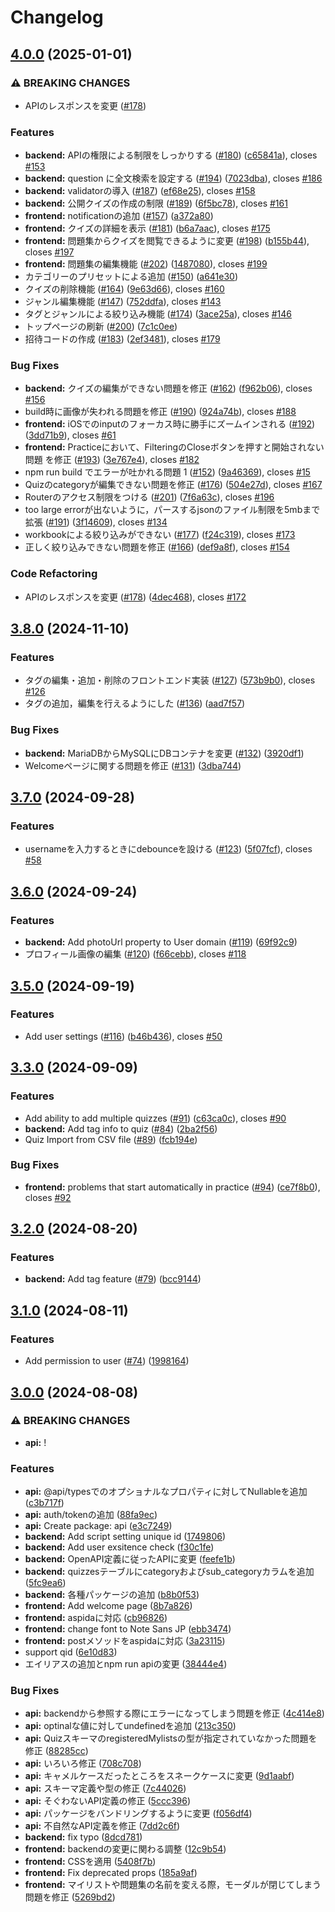 # Changelog

## [4.0.0](https://github.com/woodnx/iQbe/compare/v3.8.0...v4.0.0) (2025-01-01)


### ⚠ BREAKING CHANGES

* APIのレスポンスを変更 ([#178](https://github.com/woodnx/iQbe/issues/178))

### Features

* **backend:** APIの権限による制限をしっかりする  ([#180](https://github.com/woodnx/iQbe/issues/180)) ([c65841a](https://github.com/woodnx/iQbe/commit/c65841a32caa5ddf2d50cd7b9548fcd7aa0bd258)), closes [#153](https://github.com/woodnx/iQbe/issues/153)
* **backend:** question に全文検索を設定する  ([#194](https://github.com/woodnx/iQbe/issues/194)) ([7023dba](https://github.com/woodnx/iQbe/commit/7023dba61109c78cef7aca54779749e5efd4432e)), closes [#186](https://github.com/woodnx/iQbe/issues/186)
* **backend:** validatorの導入 ([#187](https://github.com/woodnx/iQbe/issues/187)) ([ef68e25](https://github.com/woodnx/iQbe/commit/ef68e255bdd83903cc5b93abf3bd4109b6aed06c)), closes [#158](https://github.com/woodnx/iQbe/issues/158)
* **backend:** 公開クイズの作成の制限 ([#189](https://github.com/woodnx/iQbe/issues/189)) ([6f5bc78](https://github.com/woodnx/iQbe/commit/6f5bc78810e3184c4fa20a1d61396f7a52fde0c0)), closes [#161](https://github.com/woodnx/iQbe/issues/161)
* **frontend:** notificationの追加 ([#157](https://github.com/woodnx/iQbe/issues/157)) ([a372a80](https://github.com/woodnx/iQbe/commit/a372a80c19f7507d3541e28bcbdbccd14a2c3998))
* **frontend:** クイズの詳細を表示 ([#181](https://github.com/woodnx/iQbe/issues/181)) ([b6a7aac](https://github.com/woodnx/iQbe/commit/b6a7aaca949408f015cb0e2fef3fa3d9acbc1900)), closes [#175](https://github.com/woodnx/iQbe/issues/175)
* **frontend:** 問題集からクイズを閲覧できるように変更 ([#198](https://github.com/woodnx/iQbe/issues/198)) ([b155b44](https://github.com/woodnx/iQbe/commit/b155b443499aaeb9fb0d40db463a2802f23ef40a)), closes [#197](https://github.com/woodnx/iQbe/issues/197)
* **frontend:** 問題集の編集機能  ([#202](https://github.com/woodnx/iQbe/issues/202)) ([1487080](https://github.com/woodnx/iQbe/commit/14870804d3e9fcb1cfd534c5bbf2312636153e2b)), closes [#199](https://github.com/woodnx/iQbe/issues/199)
* カテゴリーのプリセットによる追加 ([#150](https://github.com/woodnx/iQbe/issues/150)) ([a641e30](https://github.com/woodnx/iQbe/commit/a641e308e55be5793b84b9496586c4e03180990b))
* クイズの削除機能 ([#164](https://github.com/woodnx/iQbe/issues/164)) ([9e63d66](https://github.com/woodnx/iQbe/commit/9e63d66b93112a5a61c66df101fcdfec0b9ffde8)), closes [#160](https://github.com/woodnx/iQbe/issues/160)
* ジャンル編集機能 ([#147](https://github.com/woodnx/iQbe/issues/147)) ([752ddfa](https://github.com/woodnx/iQbe/commit/752ddfa23f01b9ef3ec2801f698b0894a74f2d17)), closes [#143](https://github.com/woodnx/iQbe/issues/143)
* タグとジャンルによる絞り込み機能 ([#174](https://github.com/woodnx/iQbe/issues/174)) ([3ace25a](https://github.com/woodnx/iQbe/commit/3ace25a04f7fb8d356ca333640058d53b850cf39)), closes [#146](https://github.com/woodnx/iQbe/issues/146)
* トップページの刷新 ([#200](https://github.com/woodnx/iQbe/issues/200)) ([7c1c0ee](https://github.com/woodnx/iQbe/commit/7c1c0ee48912d07be3c9f264a30094ba40e05188))
* 招待コードの作成  ([#183](https://github.com/woodnx/iQbe/issues/183)) ([2ef3481](https://github.com/woodnx/iQbe/commit/2ef34814e59062c06cb4b2e1705d657cbbbe52d2)), closes [#179](https://github.com/woodnx/iQbe/issues/179)


### Bug Fixes

* **backend:** クイズの編集ができない問題を修正 ([#162](https://github.com/woodnx/iQbe/issues/162)) ([f962b06](https://github.com/woodnx/iQbe/commit/f962b0612d49cd5dbf72a6492900c935e38ec2e0)), closes [#156](https://github.com/woodnx/iQbe/issues/156)
* build時に画像が失われる問題を修正 ([#190](https://github.com/woodnx/iQbe/issues/190)) ([924a74b](https://github.com/woodnx/iQbe/commit/924a74b16f334b14e7e9ff86e41be251844d013e)), closes [#188](https://github.com/woodnx/iQbe/issues/188)
* **frontend:** iOSでのinputのフォーカス時に勝手にズームインされる ([#192](https://github.com/woodnx/iQbe/issues/192)) ([3dd71b9](https://github.com/woodnx/iQbe/commit/3dd71b9f7502f7be06c6ff9c2b53b7442fdffc6a)), closes [#61](https://github.com/woodnx/iQbe/issues/61)
* **frontend:** Practiceにおいて、FilteringのCloseボタンを押すと開始されない問題 を修正 ([#193](https://github.com/woodnx/iQbe/issues/193)) ([3e767e4](https://github.com/woodnx/iQbe/commit/3e767e4d38719c687d3bdea40d3810a01031a6dc)), closes [#182](https://github.com/woodnx/iQbe/issues/182)
* npm run build でエラーが吐かれる問題  1 ([#152](https://github.com/woodnx/iQbe/issues/152)) ([9a46369](https://github.com/woodnx/iQbe/commit/9a4636909290e16520f9389282b0bd5f3de90067)), closes [#15](https://github.com/woodnx/iQbe/issues/15)
* Quizのcategoryが編集できない問題を修正 ([#176](https://github.com/woodnx/iQbe/issues/176)) ([504e27d](https://github.com/woodnx/iQbe/commit/504e27d523ae94f3735ed8392359a35275e5d5cd)), closes [#167](https://github.com/woodnx/iQbe/issues/167)
* Routerのアクセス制限をつける ([#201](https://github.com/woodnx/iQbe/issues/201)) ([7f6a63c](https://github.com/woodnx/iQbe/commit/7f6a63c0ea8bd75363fb77ad88d9d158b62dd515)), closes [#196](https://github.com/woodnx/iQbe/issues/196)
* too large errorが出ないように，パースするjsonのファイル制限を5mbまで拡張 ([#191](https://github.com/woodnx/iQbe/issues/191)) ([3f14609](https://github.com/woodnx/iQbe/commit/3f14609e759cc608e554312880ea2a1587e878f5)), closes [#134](https://github.com/woodnx/iQbe/issues/134)
* workbookによる絞り込みができない  ([#177](https://github.com/woodnx/iQbe/issues/177)) ([f24c319](https://github.com/woodnx/iQbe/commit/f24c319f3c7ec0e29ea90b9014ae5f0ded525312)), closes [#173](https://github.com/woodnx/iQbe/issues/173)
* 正しく絞り込みできない問題を修正 ([#166](https://github.com/woodnx/iQbe/issues/166)) ([def9a8f](https://github.com/woodnx/iQbe/commit/def9a8f1b65266f117a19e9ebb48dd1e3d09e46e)), closes [#154](https://github.com/woodnx/iQbe/issues/154)


### Code Refactoring

* APIのレスポンスを変更 ([#178](https://github.com/woodnx/iQbe/issues/178)) ([4dec468](https://github.com/woodnx/iQbe/commit/4dec4680e6142bc582aa86aca9cd02a0b616967c)), closes [#172](https://github.com/woodnx/iQbe/issues/172)

## [3.8.0](https://github.com/woodnx/iQbe/compare/v3.7.0...v3.8.0) (2024-11-10)


### Features

* タグの編集・追加・削除のフロントエンド実装  ([#127](https://github.com/woodnx/iQbe/issues/127)) ([573b9b0](https://github.com/woodnx/iQbe/commit/573b9b0e03ca0e0c93f9b1d885efe5815e456595)), closes [#126](https://github.com/woodnx/iQbe/issues/126)
* タグの追加，編集を行えるようにした ([#136](https://github.com/woodnx/iQbe/issues/136)) ([aad7f57](https://github.com/woodnx/iQbe/commit/aad7f57ae425bcd2b63a160b590f78c6a2c04ac4))


### Bug Fixes

* **backend:** MariaDBからMySQLにDBコンテナを変更 ([#132](https://github.com/woodnx/iQbe/issues/132)) ([3920df1](https://github.com/woodnx/iQbe/commit/3920df1e531546f05d9b3dbac3a81d9ff087eb46))
* Welcomeページに関する問題を修正 ([#131](https://github.com/woodnx/iQbe/issues/131)) ([3dba744](https://github.com/woodnx/iQbe/commit/3dba744872d13b82c241ecab733cc270df9195bf))

## [3.7.0](https://github.com/woodnx/iQbe/compare/v3.6.0...v3.7.0) (2024-09-28)


### Features

* usernameを入力するときにdebounceを設ける ([#123](https://github.com/woodnx/iQbe/issues/123)) ([5f07fcf](https://github.com/woodnx/iQbe/commit/5f07fcf6976e93ee8190648067fc328445e739be)), closes [#58](https://github.com/woodnx/iQbe/issues/58)

## [3.6.0](https://github.com/woodnx/iQbe/compare/v3.5.0...v3.6.0) (2024-09-24)


### Features

* **backend:** Add photoUrl property to User domain ([#119](https://github.com/woodnx/iQbe/issues/119)) ([69f92c9](https://github.com/woodnx/iQbe/commit/69f92c90261864276d4e79f8132d75fce37b6b93))
* プロフィール画像の編集 ([#120](https://github.com/woodnx/iQbe/issues/120)) ([f66cebb](https://github.com/woodnx/iQbe/commit/f66cebba37893ab2cba840d665b38dc97cac5c19)), closes [#118](https://github.com/woodnx/iQbe/issues/118)

## [3.5.0](https://github.com/woodnx/iQbe/compare/v3.4.0...v3.5.0) (2024-09-19)


### Features

* Add user settings ([#116](https://github.com/woodnx/iQbe/issues/116)) ([b46b436](https://github.com/woodnx/iQbe/commit/b46b4366080532b37bfee8663ca01ffa116129cd)), closes [#50](https://github.com/woodnx/iQbe/issues/50)

## [3.3.0](https://github.com/woodnx/iQbe/compare/v3.2.0...v3.3.0) (2024-09-09)


### Features

* Add ability to add multiple quizzes ([#91](https://github.com/woodnx/iQbe/issues/91)) ([c63ca0c](https://github.com/woodnx/iQbe/commit/c63ca0c898363fa8a85d6977c3c0eea558acf369)), closes [#90](https://github.com/woodnx/iQbe/issues/90)
* **backend:** Add tag info to quiz ([#84](https://github.com/woodnx/iQbe/issues/84)) ([2ba2f56](https://github.com/woodnx/iQbe/commit/2ba2f56653d30d064f35d6eb96fbbcbd450332dc))
* Quiz Import from CSV file ([#89](https://github.com/woodnx/iQbe/issues/89)) ([fcb194e](https://github.com/woodnx/iQbe/commit/fcb194ec59545443f3bf9d023ff69864a9cf9aa4))


### Bug Fixes

* **frontend:** problems that start automatically in practice ([#94](https://github.com/woodnx/iQbe/issues/94)) ([ce7f8b0](https://github.com/woodnx/iQbe/commit/ce7f8b0416d1e963c17513988685143cfd1f1e79)), closes [#92](https://github.com/woodnx/iQbe/issues/92)

## [3.2.0](https://github.com/woodnx/iQbe/compare/v3.1.0...v3.2.0) (2024-08-20)


### Features

* **backend:** Add tag feature ([#79](https://github.com/woodnx/iQbe/issues/79)) ([bcc9144](https://github.com/woodnx/iQbe/commit/bcc9144668e29593aa0fa128f260e92da86f5fc1))

## [3.1.0](https://github.com/woodnx/iQbe/compare/v3.0.0...v3.1.0) (2024-08-11)


### Features

* Add permission to user ([#74](https://github.com/woodnx/iQbe/issues/74)) ([1998164](https://github.com/woodnx/iQbe/commit/1998164abda58cd04c1158d25160a865d32ec628))

## [3.0.0](https://github.com/woodnx/iQbe/compare/v2.2.1...v3.0.0) (2024-08-08)


### ⚠ BREAKING CHANGES

* **api:** !

### Features

* **api:** @api/typesでのオプショナルなプロパティに対してNullableを追加 ([c3b717f](https://github.com/woodnx/iQbe/commit/c3b717f386d4cf72260cd54c59fa02067dfaab0a))
* **api:** auth/tokenの追加 ([88fa9ec](https://github.com/woodnx/iQbe/commit/88fa9ec596cca60ad8cebcc02be9e927f727788f))
* **api:** Create package: api ([e3c7249](https://github.com/woodnx/iQbe/commit/e3c72493605fa139e8f810d023187964e991b386))
* **backend:** Add script setting unique id ([1749806](https://github.com/woodnx/iQbe/commit/17498063a0787793c0b90cfab957fd5f99d987bb))
* **backend:** Add user exsitence check ([f30c1fe](https://github.com/woodnx/iQbe/commit/f30c1fef5b350808b4419fcf62218bb7db9fd294))
* **backend:** OpenAPI定義に従ったAPIに変更 ([feefe1b](https://github.com/woodnx/iQbe/commit/feefe1bb96b7f6cb7378372c42ee7bf59add9ced))
* **backend:** quizzesテーブルにcategoryおよびsub_categoryカラムを追加 ([5fc9ea6](https://github.com/woodnx/iQbe/commit/5fc9ea60dbf540841e2165e989a6cd9abeefa7c0))
* **backend:** 各種パッケージの追加 ([b8b0f53](https://github.com/woodnx/iQbe/commit/b8b0f538e0c45ee6cce15b0bcc323b3538c86997))
* **frontend:** Add welcome page ([8b7a826](https://github.com/woodnx/iQbe/commit/8b7a82651ab7aa92f64c0b877b97062251720608))
* **frontend:** aspidaに対応 ([cb96826](https://github.com/woodnx/iQbe/commit/cb96826fe44a947b8a08daad5101684cfc6199ec))
* **frontend:** change font to Note Sans JP ([ebb3474](https://github.com/woodnx/iQbe/commit/ebb3474c8713afbee665c46c2de5767b5f00ff11))
* **frontend:** postメソッドをaspidaに対応 ([3a23115](https://github.com/woodnx/iQbe/commit/3a23115cfd6c27c655f9fcb5800b13f80c11cc31))
* support qid ([6e10d83](https://github.com/woodnx/iQbe/commit/6e10d835f0a4194481bb6295cf214869ec1db684))
* エイリアスの追加とnpm run apiの変更 ([38444e4](https://github.com/woodnx/iQbe/commit/38444e4701c9d8c4f288e4b7d576d375ebcfe57e))


### Bug Fixes

* **api:** backendから参照する際にエラーになってしまう問題を修正 ([4c414e8](https://github.com/woodnx/iQbe/commit/4c414e858c0e1e4ca9bf281dd1c37d952e29dcb5))
* **api:** optinalな値に対してundefinedを追加 ([213c350](https://github.com/woodnx/iQbe/commit/213c3501754892889f835c15f2bdca1b43ffcbd7))
* **api:** QuizスキーマのregisteredMylistsの型が指定されていなかった問題を修正 ([88285cc](https://github.com/woodnx/iQbe/commit/88285cce71eb79c31458bd73fa70c070a786281c))
* **api:** いろいろ修正 ([708c708](https://github.com/woodnx/iQbe/commit/708c7087efdd1a32fe809837c3fcbc67e96bd4bf))
* **api:** キャメルケースだったところをスネークケースに変更 ([9d1aabf](https://github.com/woodnx/iQbe/commit/9d1aabf0d4c479ac510c2070583d8bcffbf0bf44))
* **api:** スキーマ定義や型の修正 ([7c44026](https://github.com/woodnx/iQbe/commit/7c44026511d5942ae420d5bf30fc7f4bd8bb0e2a))
* **api:** そぐわないAPI定義の修正 ([5ccc396](https://github.com/woodnx/iQbe/commit/5ccc396a9fa8182a81dc751f1f33aee738ce5f83))
* **api:** パッケージをバンドリングするように変更 ([f056df4](https://github.com/woodnx/iQbe/commit/f056df41f1c58031b49d287f7a9e7d8431cc0f53))
* **api:** 不自然なAPI定義を修正 ([7dd2c6f](https://github.com/woodnx/iQbe/commit/7dd2c6fd85c707c5cd6a191569fe7f94052199a1))
* **backend:** fix typo ([8dcd781](https://github.com/woodnx/iQbe/commit/8dcd781687e57f14fc90924125d9a1af0feb3bff))
* **frontend:** backendの変更に関わる調整 ([12c9b54](https://github.com/woodnx/iQbe/commit/12c9b540270d491ce73c2fb75f285bfc32820784))
* **frontend:** CSSを適用 ([5408f7b](https://github.com/woodnx/iQbe/commit/5408f7b1de64eab5feb2a1c0bd822aa55727b0eb))
* **frontend:** Fix deprecated props ([185a9af](https://github.com/woodnx/iQbe/commit/185a9af970f6f9f578c25b01e8a33dd650f60284))
* **frontend:** マイリストや問題集の名前を変える際，モーダルが閉じてしまう問題を修正 ([5269bd2](https://github.com/woodnx/iQbe/commit/5269bd267fc76b7ab8679c49aa579b39140cc42a))
